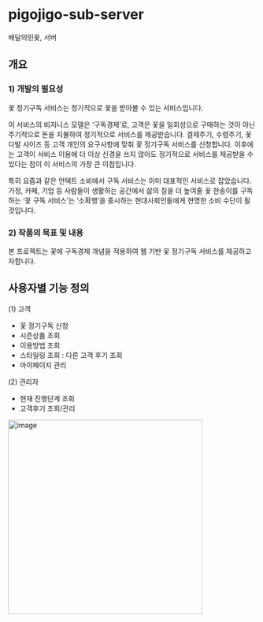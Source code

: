 # pigojigo-sub-server
배달의민꽃, 서버

## 개요 ##

### 1) 개발의 필요성 ###
꽃 정기구독 서비스는 정기적으로 꽃을 받아볼 수 있는 서비스입니다. 

 이 서비스의 비지니스 모델은 ‘구독경제’로, 고객은 꽃을 일회성으로 구매하는 것이 아닌 주기적으로 돈을 지불하여 정기적으로 서비스를 제공받습니다.
결제주기, 수령주기, 꽃다발 사이즈 등 고객 개인의 요구사항에 맞춰 꽃 정기구독 서비스를 신청합니다.
이후에는 고객이 서비스 이용에 더 이상 신경을 쓰지 않아도 정기적으로 서비스를 제공받을 수 있다는 점이 이 서비스의 가장 큰 이점입니다.

특히 요즘과 같은 언택트 소비에서 구독 서비스는 이미 대표적인 서비스로 잡았습니다.
가정, 카페, 기업 등 사람들이 생활하는 공간에서 삶의 질을 더 높여줄 꽃 한송이를 구독하는 ‘꽃 구독 서비스’는 ‘소확행’을 중시하는 현대사회인들에게 현명한 소비 수단이 될 것입니다.
 
### 2) 작품의 목표 및 내용 ###

본 프로젝트는 꽃에 구독경제 개념을 적용하여 웹 기반 꽃 정기구독 서비스를 제공하고자합니다.


## 사용자별 기능 정의 ##
(1) 고객
- 꽃 정기구독 신청
- 시즌상품 조회
- 이용방법 조회
- 스타일링 조회 : 다른 고객 후기 조회
- 마이페이지 관리

(2) 관리자
- 현재 진행단계 조회
- 고객후기 조회/관리

<img width="394" alt="image" src="https://user-images.githubusercontent.com/31677736/201520908-5a932a58-a8c1-4a37-9cdf-5e1b7077b65f.png">

